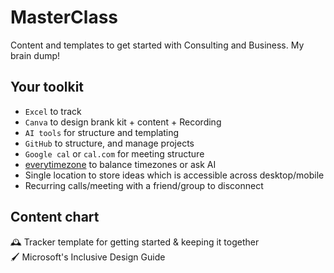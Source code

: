 # MasterClass
Content and templates to get started with Consulting and Business. My brain dump!

## Your toolkit

- `Excel` to track
- `Canva` to design brank kit + content + Recording
- `AI tools` for structure and templating 
- `GitHub` to structure, and manage projects
- `Google cal` or `cal.com` for meeting structure
- [everytimezone](https://everytimezone.com/) to balance timezones or ask AI
- Single location to store ideas which is accessible across desktop/mobile 
- Recurring calls/meeting with a friend/group to disconnect


## Content chart
🕰️ Tracker template for getting started & keeping it together \
🖌️ Microsoft's Inclusive Design Guide

